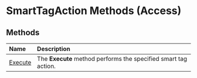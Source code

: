 
# SmartTagAction Methods (Access)

## Methods



|**Name**|**Description**|
|:-----|:-----|
|[Execute](0cc72e04-22aa-2d1c-707b-6b61868448ac.md)|The  **Execute** method performs the specified smart tag action.|
